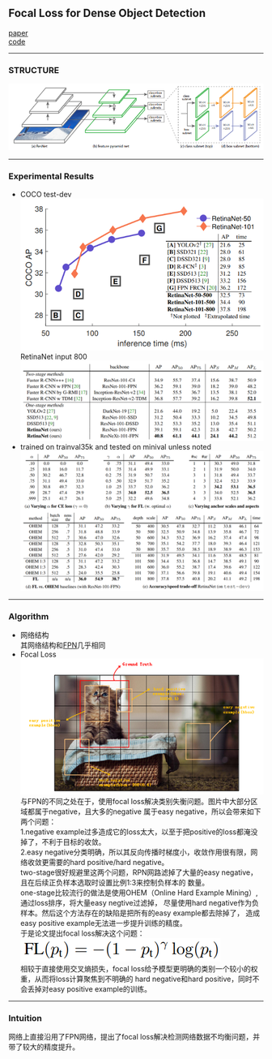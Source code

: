 ## Focal Loss for Dense Object Detection
[paper](https://arxiv.org/pdf/1708.02002.pdf)  
[code](https://github.com/facebookresearch/Detectron)  

---
### STRUCTURE
![](src/Structure_0.PNG)  

---
### Experimental Results
* COCO test-dev  
![](src/ER_0.PNG)  
RetinaNet input 800  
![](src/ER_2.PNG)
* trained on trainval35k and tested on minival unless noted  
![](src/ER_1.PNG)  

---
### Algorithm
* 网络结构  
其网络结构和[FPN](../../two_stage/FPN/README.md)几乎相同  
* Focal Loss  
![](src/Oth_0.png)  
与FPN的不同之处在于，使用focal loss解决类别失衡问题。图片中大部分区域都属于negative，且大多的negative
属于easy negative，所以会带来如下两个问题：  
1.negative example过多造成它的loss太大，以至于把positive的loss都淹没掉了，不利于目标的收敛。  
2.easy negative分类明确，所以其反向传播时梯度小，收敛作用很有限，网络收敛更需要的hard positive/hard negative。  
two-stage很好规避里这两个问题，RPN网路滤掉了大量的easy negative，且在后续正负样本选取时设置比例1:3来控制负样本的
数量。  
one-stage比较流行的做法是使用OHEM（Online Hard Example Mining）,通过loss排序，将大量easy negtive过滤掉，
尽量使用hard negative作为负样本。然后这个方法存在的缺陷是把所有的easy example都去除掉了，
造成easy positive example无法进一步提升训练的精度。  
于是论文提出focal loss解决这个问题：  
![](src/Oth_1.PNG)  
相较于直接使用交叉熵损失，focal loss给予模型更明确的类别一个较小的权重，从而将loss计算聚焦到不明确的
hard negative和hard positive，同时不会丢掉对easy positive example的训练。

---
### Intuition
网络上直接沿用了FPN网络，提出了focal loss解决检测网络数据不均衡问题，并带了较大的精度提升。